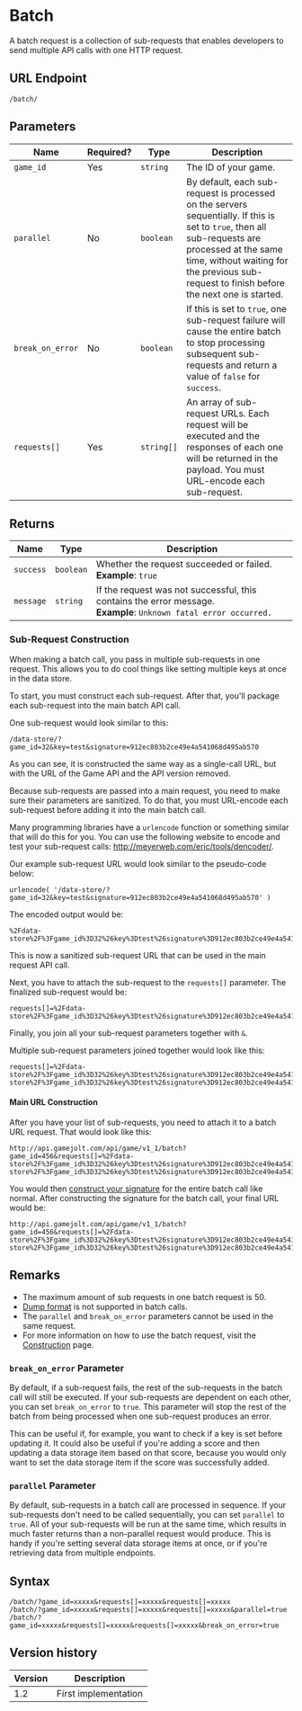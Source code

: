 # Batch

A batch request is a collection of sub-requests that enables developers to send multiple API calls with one HTTP request.

## URL Endpoint

```
/batch/
```

## Parameters

| Name             | Required? | Type       | Description                                                                                                                                                                                                                                   |
| ---------------- | --------- | ---------- | --------------------------------------------------------------------------------------------------------------------------------------------------------------------------------------------------------------------------------------------- |
| `game_id`        | Yes       | `string`   | The ID of your game.                                                                                                                                                                                                                          |
| `parallel`       | No        | `boolean`  | By default, each sub-request is processed on the servers sequentially. If this is set to `true`, then all sub-requests are processed at the same time, without waiting for the previous sub-request to finish before the next one is started. |
| `break_on_error` | No        | `boolean`  | If this is set to `true`, one sub-request failure will cause the entire batch to stop processing subsequent sub-requests and return a value of `false` for `success`.                                                                         |
| `requests[]`     | Yes       | `string[]` | An array of sub-request URLs. Each request will be executed and the responses of each one will be returned in the payload. You must URL-encode each sub-request.                                                                              |

## Returns

| Name      | Type      | Description                                                                                                           |
| --------- | --------- | --------------------------------------------------------------------------------------------------------------------- |
| `success` | `boolean` | Whether the request succeeded or failed. <br> **Example**: `true`                                                     |
| `message` | `string`  | If the request was not successful, this contains the error message. <br> **Example**: `Unknown fatal error occurred.` |

### Sub-Request Construction

When making a batch call, you pass in multiple sub-requests in one request. This allows you to do cool things like setting multiple keys at once in the data store.

To start, you must construct each sub-request. After that, you'll package each sub-request into the main batch API call.

One sub-request would look similar to this:

```
/data-store/?game_id=32&key=test&signature=912ec803b2ce49e4a541068d495ab570
```

As you can see, it is constructed the same way as a single-call URL, but with the URL of the Game API and the API version removed.

Because sub-requests are passed into a main request, you need to make sure their parameters are sanitized. To do that, you must URL-encode each sub-request before adding it into the main batch call.

Many programming libraries have a `urlencode` function or something similar that will do this for you. You can use the following website to encode and test your sub-request calls: http://meyerweb.com/eric/tools/dencoder/.

Our example sub-request URL would look similar to the pseudo-code below:

```
urlencode( '/data-store/?game_id=32&key=test&signature=912ec803b2ce49e4a541068d495ab570' )
```

The encoded output would be:

```
%2Fdata-store%2F%3Fgame_id%3D32%26key%3Dtest%26signature%3D912ec803b2ce49e4a541068d495ab570%0A
```

This is now a sanitized sub-request URL that can be used in the main request API call.

Next, you have to attach the sub-request to the `requests[]` parameter. The finalized sub-request would be:

```
requests[]=%2Fdata-store%2F%3Fgame_id%3D32%26key%3Dtest%26signature%3D912ec803b2ce49e4a541068d495ab570%0A
```

Finally, you join all your sub-request parameters together with `&`.

Multiple sub-request parameters joined together would look like this:

```
requests[]=%2Fdata-store%2F%3Fgame_id%3D32%26key%3Dtest%26signature%3D912ec803b2ce49e4a541068d495ab570&requests[]=%2Fdata-store%2F%3Fgame_id%3D32%26key%3Dtest%26signature%3D912ec803b2ce49e4a541068d495ab570
```

#### Main URL Construction

After you have your list of sub-requests, you need to attach it to a batch URL request. That would look like this:

```
http://api.gamejolt.com/api/game/v1_1/batch?game_id=456&requests[]=%2Fdata-store%2F%3Fgame_id%3D32%26key%3Dtest%26signature%3D912ec803b2ce49e4a541068d495ab570&requests[]=%2Fdata-store%2F%3Fgame_id%3D32%26key%3Dtest%26signature%3D912ec803b2ce49e4a541068d495ab570
```

You would then [construct your signature](https://gamejolt.com/game-api/doc/construction) for the entire batch call like normal. After constructing the signature for the batch call, your final URL would be:

```
http://api.gamejolt.com/api/game/v1_1/batch?game_id=456&requests[]=%2Fdata-store%2F%3Fgame_id%3D32%26key%3Dtest%26signature%3D912ec803b2ce49e4a541068d495ab570&requests[]=%2Fdata-store%2F%3Fgame_id%3D32%26key%3Dtest%26signature%3D912ec803b2ce49e4a541068d495ab570&signature=912ec803b2ce49e4a541068d495ab570
```

## Remarks

* The maximum amount of sub requests in one batch request is 50.
* [Dump format](https://gamejolt.com/game-api/doc/formats/dump) is not supported in batch calls.
* The `parallel` and `break_on_error` parameters cannot be used in the same request.
* For more information on how to use the batch request, visit the [Construction](https://gamejolt.com/game-api/doc/construction) page.

### `break_on_error` Parameter

By default, if a sub-request fails, the rest of the sub-requests in the batch call will still be executed. If your sub-requests are dependent on each other, you can set `break_on_error` to `true`. This parameter will stop the rest of the batch from being processed when one sub-request produces an error.

This can be useful if, for example, you want to check if a key is set before updating it. It could also be useful if you're adding a score and then updating a data storage item based on that score, because you would only want to set the data storage item if the score was successfully added.

### `parallel` Parameter

By default, sub-requests in a batch call are processed in sequence. If your sub-requests don't need to be called sequentially, you can set `parallel` to `true`. All of your sub-requests will be run at the same time, which results in much faster returns than a non-parallel request would produce. This is handy if you're setting several data storage items at once, or if you're retrieving data from multiple endpoints.

## Syntax

```
/batch/?game_id=xxxxx&requests[]=xxxxx&requests[]=xxxxx
/batch/?game_id=xxxxx&requests[]=xxxxx&requests[]=xxxxx&parallel=true
/batch/?game_id=xxxxx&requests[]=xxxxx&requests[]=xxxxx&break_on_error=true
```

## Version history

| Version | Description          |
| ------- | -------------------- |
| 1.2     | First implementation |
